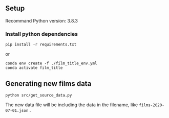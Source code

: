 
## Setup

Recommand Python version: 3.8.3

### Install python dependencies

```shell
pip install -r requirements.txt
``` 
or
```shell
conda env create -f ./film_title_env.yml
conda activate film_title
```


## Generating new films data

```shell
python src/get_source_data.py
```

The new data file will be including the data in the filename, like `films-2020-07-01.json` .
